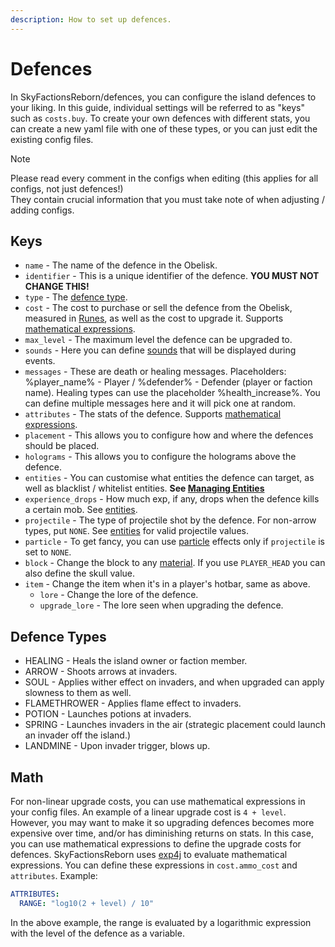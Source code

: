 ```yaml
---
description: How to set up defences.
---
```


# Defences

In SkyFactionsReborn/defences, you can configure the island defences to your liking. In this guide, individual settings will be referred to as "keys" such as `costs.buy`. To create your own defences with different stats, you can create a new yaml file with one of these types, or you can just edit the existing config files.

>[!NOTE]
>Please read every comment in the configs when editing (this applies for all configs, not just defences!)\
>They contain crucial information that you must take note of when adjusting / adding configs.

## Keys

* `name` - The name of the defence in the Obelisk.
* `identifier` - This is a unique identifier of the defence. **YOU MUST NOT CHANGE THIS!**
* `type` - The [defence type](defences.md#defence-types).
* `cost` - The cost to purchase or sell the defence from the Obelisk, measured in [Runes](runes.md), as well as the cost to upgrade it. Supports [mathematical expressions](defences.md#math).
* `max_level` - The maximum level the defence can be upgraded to.
* `sounds` - Here you can define [sounds](https://hub.spigotmc.org/javadocs/spigot/org/bukkit/Sound.html) that will be displayed during events.
* `messages` - These are death or healing messages. Placeholders: %player\_name% - Player / %defender% - Defender (player or faction name). Healing types can use the placeholder %health\_increase%. You can define multiple messages here and it will pick one at random.
* `attributes` - The stats of the defence. Supports [mathematical expressions](defences.md#math).
* `placement` - This allows you to configure how and where the defences should be placed.
* `holograms` - This allows you to configure the holograms above the defence.
* `entities` - You can customise what entities the defence can target, as well as blacklist / whitelist entities. **See [Managing Entities](managing_entities.md)**
* `experience_drops` - How much exp, if any, drops when the defence kills a certain mob. See [entities](https://hub.spigotmc.org/javadocs/bukkit/org/bukkit/entity/EntityType.html).
* `projectile` - The type of projectile shot by the defence. For non-arrow types, put `NONE`. See [entities](https://hub.spigotmc.org/javadocs/bukkit/org/bukkit/entity/EntityType.html) for valid projectile values.
* `particle` - To get fancy, you can use [particle](https://hub.spigotmc.org/javadocs/spigot/org/bukkit/Particle.html) effects only if `projectile` is set to `NONE`.
* `block` - Change the block to any [material](https://hub.spigotmc.org/javadocs/spigot/org/bukkit/Material.html#enum-constant-summary). If you use `PLAYER_HEAD` you can also define the skull value.
* `item` - Change the item when it's in a player's hotbar, same as above.
  * `lore` - Change the lore of the defence.
  * `upgrade_lore` - The lore seen when upgrading the defence.

## Defence Types

* HEALING - Heals the island owner or faction member.
* ARROW - Shoots arrows at invaders.
* SOUL - Applies wither effect on invaders, and when upgraded can apply slowness to them as well.
* FLAMETHROWER - Applies flame effect to invaders.
* POTION - Launches potions at invaders.
* SPRING - Launches invaders in the air (strategic placement could launch an invader off the island.)
* LANDMINE - Upon invader trigger, blows up.

## Math

For non-linear upgrade costs, you can use mathematical expressions in your config files. An example of a linear upgrade cost is `4 + level`. However, you may want to make it so upgrading defences becomes more expensive over time, and/or has diminishing returns on stats. In this case, you can use mathematical expressions to define the upgrade costs for defences. SkyFactionsReborn uses [exp4j](https://www.objecthunter.net/exp4j/) to evaluate mathematical expressions. You can define these expressions in `cost.ammo_cost` and `attributes`. Example:

```yaml
ATTRIBUTES:
  RANGE: "log10(2 + level) / 10"
```

In the above example, the range is evaluated by a logarithmic expression with the level of the defence as a variable.